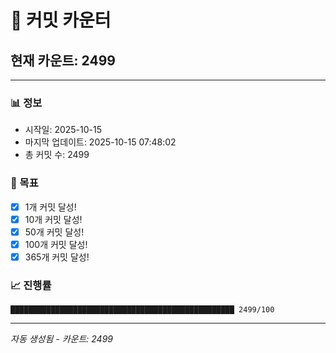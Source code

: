 # 🔢 커밋 카운터

## 현재 카운트: 2499

---

### 📊 정보
- 시작일: 2025-10-15
- 마지막 업데이트: 2025-10-15 07:48:02
- 총 커밋 수: 2499

### 🎯 목표
- [x] 1개 커밋 달성!
- [x] 10개 커밋 달성!
- [x] 50개 커밋 달성!
- [x] 100개 커밋 달성!
- [x] 365개 커밋 달성!

### 📈 진행률
```
██████████████████████████████████████████████████ 2499/100
```

---
*자동 생성됨 - 카운트: 2499*
